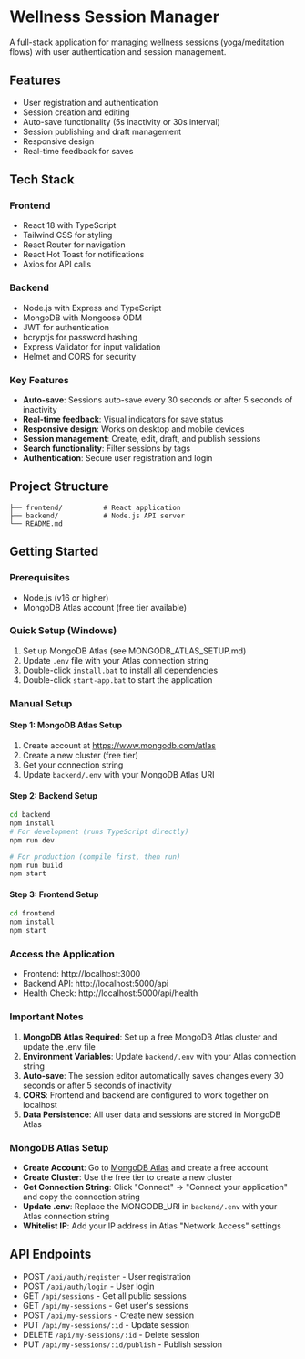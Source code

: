 # Wellness Session Manager

A full-stack application for managing wellness sessions (yoga/meditation flows) with user authentication and session management.

## Features

- User registration and authentication
- Session creation and editing
- Auto-save functionality (5s inactivity or 30s interval)
- Session publishing and draft management
- Responsive design
- Real-time feedback for saves

## Tech Stack

### Frontend
- React 18 with TypeScript
- Tailwind CSS for styling
- React Router for navigation
- React Hot Toast for notifications
- Axios for API calls

### Backend
- Node.js with Express and TypeScript
- MongoDB with Mongoose ODM
- JWT for authentication
- bcryptjs for password hashing
- Express Validator for input validation
- Helmet and CORS for security

### Key Features
- **Auto-save**: Sessions auto-save every 30 seconds or after 5 seconds of inactivity
- **Real-time feedback**: Visual indicators for save status
- **Responsive design**: Works on desktop and mobile devices
- **Session management**: Create, edit, draft, and publish sessions
- **Search functionality**: Filter sessions by tags
- **Authentication**: Secure user registration and login

## Project Structure

```
├── frontend/          # React application
├── backend/           # Node.js API server
└── README.md
```

## Getting Started

### Prerequisites
- Node.js (v16 or higher)
- MongoDB Atlas account (free tier available)

### Quick Setup (Windows)
1. Set up MongoDB Atlas (see MONGODB_ATLAS_SETUP.md)
2. Update `.env` file with your Atlas connection string
3. Double-click `install.bat` to install all dependencies
4. Double-click `start-app.bat` to start the application

### Manual Setup

#### Step 1: MongoDB Atlas Setup
1. Create account at https://www.mongodb.com/atlas
2. Create a new cluster (free tier)
3. Get your connection string
4. Update `backend/.env` with your MongoDB Atlas URI

#### Step 2: Backend Setup
```bash
cd backend
npm install
# For development (runs TypeScript directly)
npm run dev

# For production (compile first, then run)
npm run build
npm start
```

#### Step 3: Frontend Setup
```bash
cd frontend
npm install
npm start
```

### Access the Application
- Frontend: http://localhost:3000
- Backend API: http://localhost:5000/api
- Health Check: http://localhost:5000/api/health

### Important Notes
1. **MongoDB Atlas Required**: Set up a free MongoDB Atlas cluster and update the .env file
2. **Environment Variables**: Update `backend/.env` with your Atlas connection string
3. **Auto-save**: The session editor automatically saves changes every 30 seconds or after 5 seconds of inactivity
4. **CORS**: Frontend and backend are configured to work together on localhost
5. **Data Persistence**: All user data and sessions are stored in MongoDB Atlas

### MongoDB Atlas Setup
- **Create Account**: Go to [MongoDB Atlas](https://www.mongodb.com/atlas) and create a free account
- **Create Cluster**: Use the free tier to create a new cluster
- **Get Connection String**: Click "Connect" → "Connect your application" and copy the connection string
- **Update .env**: Replace the MONGODB_URI in `backend/.env` with your Atlas connection string
- **Whitelist IP**: Add your IP address in Atlas "Network Access" settings

## API Endpoints

- POST `/api/auth/register` - User registration
- POST `/api/auth/login` - User login
- GET `/api/sessions` - Get all public sessions
- GET `/api/my-sessions` - Get user's sessions
- POST `/api/my-sessions` - Create new session
- PUT `/api/my-sessions/:id` - Update session
- DELETE `/api/my-sessions/:id` - Delete session
- PUT `/api/my-sessions/:id/publish` - Publish session
